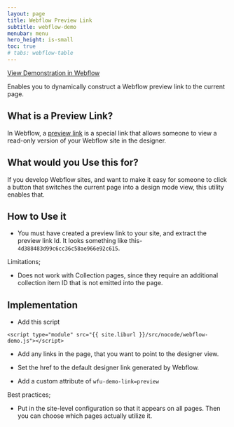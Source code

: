 ```yaml
---
layout: page
title: Webflow Preview Link
subtitle: webflow-demo
menubar: menu
hero_height: is-small
toc: true
# tabs: webflow-table
---
```


<a class="button is-danger" href="https://sygnal-webflow-utils.webflow.io/demo/collection-item-count" target="_blank">View Demonstration in Webflow</a>

Enables you to dynamically construct a Webflow preview link to the current page.

## What is a Preview Link?

In Webflow, a 
[preview link](https://university.webflow.com/lesson/share-your-project-and-invite-collaborators)
is a special link that allows someone to view a read-only version of your Webflow site in the designer.

## What would you Use this for?

If you develop Webflow sites, and want to make it easy for someone to click a button that switches the current page into a design mode view, this utility enables that.

## How to Use it

- You must have created a preview link to your site, and extract the preview link Id. It looks something like this- `4d388483d99c6cc36c58ae966e92c615`.

Limitations;

- Does not work with Collection pages, since they require an additional collection item ID that is not emitted into the page.

## Implementation

- Add this script

```
<script type="module" src="{{ site.liburl }}/src/nocode/webflow-demo.js"></script>
```

- Add any links in the page, that you want to point to the designer view.

- Set the href to the default designer link generated by Webflow.

- Add a custom attribute of `wfu-demo-link=preview`


Best practices;

- Put in the site-level configuration so that it appears on all pages. Then you can choose which pages actually utilize it.





